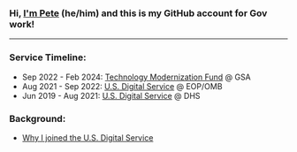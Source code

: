 ### Hi, **[I'm Pete](https://whoispete.com)** (he/him) and this is my GitHub account for Gov work!

---

### Service Timeline:

- Sep 2022 - Feb 2024: [Technology Modernization Fund](https://tmf.cio.gov) @ GSA
- Aug 2021 - Sep 2022: [U.S. Digital Service](https://usds.gov) @ EOP/OMB
- Jun 2019 - Aug 2021: [U.S. Digital Service](https://usds.gov) @ DHS

### Background:

- [Why I joined the U.S. Digital Service](https://medium.com/the-u-s-digital-service/why-we-serve-pete-waterman-24e2b72b3173)

